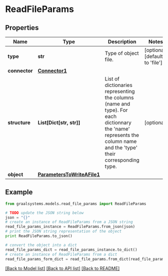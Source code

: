 # ReadFileParams


## Properties

Name | Type | Description | Notes
------------ | ------------- | ------------- | -------------
**type** | **str** | Type of object file. | [optional] [default to 'file']
**connector** | [**Connector1**](Connector1.md) |  | 
**structure** | **List[Dict[str, str]]** | List of dictionaries representing the columns         (name and type). For each dictionnary the &#39;name&#39; represents the column         name and the &#39;type&#39; their corresponding type. | [optional] 
**object** | [**ParametersToWriteAFile1**](ParametersToWriteAFile1.md) |  | 

## Example

```python
from graalsystems.models.read_file_params import ReadFileParams

# TODO update the JSON string below
json = "{}"
# create an instance of ReadFileParams from a JSON string
read_file_params_instance = ReadFileParams.from_json(json)
# print the JSON string representation of the object
print ReadFileParams.to_json()

# convert the object into a dict
read_file_params_dict = read_file_params_instance.to_dict()
# create an instance of ReadFileParams from a dict
read_file_params_form_dict = read_file_params.from_dict(read_file_params_dict)
```
[[Back to Model list]](../README.md#documentation-for-models) [[Back to API list]](../README.md#documentation-for-api-endpoints) [[Back to README]](../README.md)


